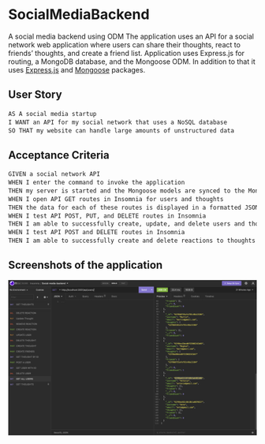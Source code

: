 # SocialMediaBackend
A social media backend using ODM
 The application uses an API for a social network web application where users can share their thoughts, react to friends’ thoughts, and create a friend list. Application uses Express.js for routing, a MongoDB database, and the Mongoose ODM. In addition to that it uses [Express.js](https://www.npmjs.com/package/express) and [Mongoose](https://www.npmjs.com/package/mongoose) packages.

## User Story

```md
AS A social media startup
I WANT an API for my social network that uses a NoSQL database
SO THAT my website can handle large amounts of unstructured data
```

## Acceptance Criteria

```md
GIVEN a social network API
WHEN I enter the command to invoke the application
THEN my server is started and the Mongoose models are synced to the MongoDB database
WHEN I open API GET routes in Insomnia for users and thoughts
THEN the data for each of these routes is displayed in a formatted JSON
WHEN I test API POST, PUT, and DELETE routes in Insomnia
THEN I am able to successfully create, update, and delete users and thoughts in my database
WHEN I test API POST and DELETE routes in Insomnia
THEN I am able to successfully create and delete reactions to thoughts and add and remove friends to a user’s friend list
```

## Screenshots of the application
![](https://github.com/WinnieThomas/SocialMediaBackend/blob/main/Assets/GetUsers.png?raw=true)
